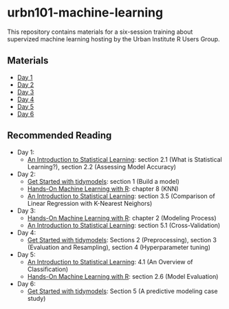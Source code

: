 # urbn101-machine-learning

This repository contains materials for a six-session training about supervized machine learning hosting by the Urban Institute R Users Group.

## Materials

* [Day 1](https://ui-research.github.io/urbn101-machine-learning/lessons/day1)
* [Day 2](https://ui-research.github.io/urbn101-machine-learning/lessons/day2)
* [Day 3](https://ui-research.github.io/urbn101-machine-learning/lessons/day3)
* [Day 4](https://ui-research.github.io/urbn101-machine-learning/lessons/day4)
* [Day 5](https://ui-research.github.io/urbn101-machine-learning/lessons/day5)
* [Day 6](https://ui-research.github.io/urbn101-machine-learning/lessons/day6)

## Recommended Reading

* Day 1: 
    * [An Introduction to Statistical Learning](https://faculty.marshall.usc.edu/gareth-james/ISL/ISLR%20Seventh%20Printing.pdf): section 2.1 (What is Statistical Learning?), section 2.2 (Assessing Model Accuracy)
* Day 2: 
    * [Get Started with tidymodels](https://www.tidymodels.org/start/): section 1 (Build a model)
    * [Hands-On Machine Learning with R](https://bradleyboehmke.github.io/HOML/): chapter 8 (KNN)
    * [An Introduction to Statistical Learning](https://faculty.marshall.usc.edu/gareth-james/ISL/ISLR%20Seventh%20Printing.pdf): section 3.5 (Comparison of Linear Regression with K-Nearest Neighors)
* Day 3: 
    * [Hands-On Machine Learning with R](https://bradleyboehmke.github.io/HOML/): chapter 2 (Modeling Process)
    * [An Introduction to Statistical Learning](https://faculty.marshall.usc.edu/gareth-james/ISL/ISLR%20Seventh%20Printing.pdf): section 5.1 (Cross-Validation)
* Day 4: 
    * [Get Started with tidymodels](https://www.tidymodels.org/start/): Sections 2 (Preprocessing), section 3 (Evaluation and Resampling), section 4 (Hyperparameter tuning)
* Day 5: 
    * [An Introduction to Statistical Learning](https://faculty.marshall.usc.edu/gareth-james/ISL/ISLR%20Seventh%20Printing.pdf): 4.1 (An Overview of Classification)
    * [Hands-On Machine Learning with R](https://bradleyboehmke.github.io/HOML/): section 2.6 (Model Evaluation)
* Day 6: 
    * [Get Started with tidymodels](https://www.tidymodels.org/start/): Section 5 (A predictive modeling case study)
